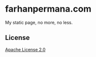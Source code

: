 # farhanpermana.com

My static page, no more, no less.

## License
[Apache License 2.0](https://github.com/farhanpermana/farhanpermanacom/blob/main/LICENSE)
